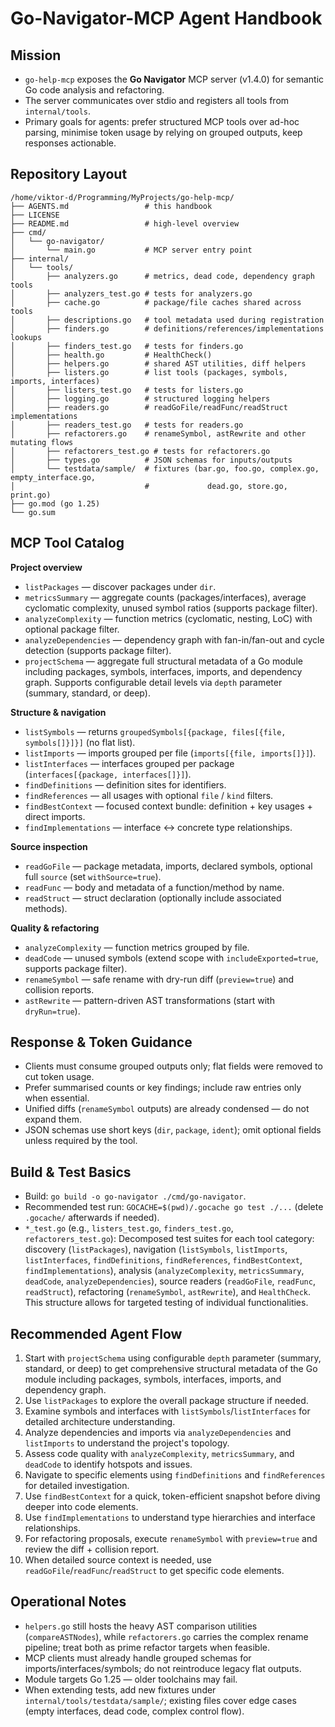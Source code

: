 # Go-Navigator-MCP Agent Handbook

## Mission
- `go-help-mcp` exposes the **Go Navigator** MCP server (v1.4.0) for semantic Go code analysis and refactoring.
- The server communicates over stdio and registers all tools from `internal/tools`.
- Primary goals for agents: prefer structured MCP tools over ad-hoc parsing, minimise token usage by relying on grouped outputs, keep responses actionable.

## Repository Layout
```
/home/viktor-d/Programming/MyProjects/go-help-mcp/
├── AGENTS.md                 # this handbook
├── LICENSE
├── README.md                 # high-level overview
├── cmd/
│   └── go-navigator/
│       └── main.go           # MCP server entry point
├── internal/
│   └── tools/
│       ├── analyzers.go      # metrics, dead code, dependency graph tools
│       ├── analyzers_test.go # tests for analyzers.go
│       ├── cache.go          # package/file caches shared across tools
│       ├── descriptions.go   # tool metadata used during registration
│       ├── finders.go        # definitions/references/implementations lookups
│       ├── finders_test.go   # tests for finders.go
│       ├── health.go         # HealthCheck()
│       ├── helpers.go        # shared AST utilities, diff helpers
│       ├── listers.go        # list tools (packages, symbols, imports, interfaces)
│       ├── listers_test.go   # tests for listers.go
│       ├── logging.go        # structured logging helpers
│       ├── readers.go        # readGoFile/readFunc/readStruct implementations
│       ├── readers_test.go   # tests for readers.go
│       ├── refactorers.go    # renameSymbol, astRewrite and other mutating flows
│       ├── refactorers_test.go # tests for refactorers.go
│       ├── types.go          # JSON schemas for inputs/outputs
│       └── testdata/sample/  # fixtures (bar.go, foo.go, complex.go, empty_interface.go,
│                             #             dead.go, store.go, print.go)
├── go.mod (go 1.25)
└── go.sum
```

## MCP Tool Catalog
**Project overview**
- `listPackages` — discover packages under `dir`.
- `metricsSummary` — aggregate counts (packages/interfaces), average cyclomatic complexity, unused symbol ratios (supports package filter).
- `analyzeComplexity` — function metrics (cyclomatic, nesting, LoC) with optional package filter.
- `analyzeDependencies` — dependency graph with fan-in/fan-out and cycle detection (supports package filter).
- `projectSchema` — aggregate full structural metadata of a Go module including packages, symbols, interfaces, imports, and dependency graph. Supports configurable detail levels via `depth` parameter (summary, standard, or deep).

**Structure & navigation**
- `listSymbols` — returns `groupedSymbols[{package, files[{file, symbols[]}]}]` (no flat list).
- `listImports` — imports grouped per file (`imports[{file, imports[]}]`).
- `listInterfaces` — interfaces grouped per package (`interfaces[{package, interfaces[]}]`).
- `findDefinitions` — definition sites for identifiers.
- `findReferences` — all usages with optional `file` / `kind` filters.
- `findBestContext` — focused context bundle: definition + key usages + direct imports.
- `findImplementations` — interface ↔ concrete type relationships.

**Source inspection**
- `readGoFile` — package metadata, imports, declared symbols, optional full `source` (set `withSource=true`).
- `readFunc` — body and metadata of a function/method by name.
- `readStruct` — struct declaration (optionally include associated methods).

**Quality & refactoring**
- `analyzeComplexity` — function metrics grouped by file.
- `deadCode` — unused symbols (extend scope with `includeExported=true`, supports package filter).
- `renameSymbol` — safe rename with dry-run diff (`preview=true`) and collision reports.
- `astRewrite` — pattern-driven AST transformations (start with `dryRun=true`).

## Response & Token Guidance
- Clients must consume grouped outputs only; flat fields were removed to cut token usage.
- Prefer summarised counts or key findings; include raw entries only when essential.
- Unified diffs (`renameSymbol` outputs) are already condensed — do not expand them.
- JSON schemas use short keys (`dir`, `package`, `ident`); omit optional fields unless required by the tool.

## Build & Test Basics
- Build: `go build -o go-navigator ./cmd/go-navigator`.
- Recommended test run: `GOCACHE=$(pwd)/.gocache go test ./...` (delete `.gocache/` afterwards if needed).
- `*_test.go` (e.g., `listers_test.go`, `finders_test.go`, `refactorers_test.go`): Decomposed test suites for each tool category: discovery (`listPackages`), navigation (`listSymbols`, `listImports`, `listInterfaces`, `findDefinitions`, `findReferences`, `findBestContext`, `findImplementations`), analysis (`analyzeComplexity`, `metricsSummary`, `deadCode`, `analyzeDependencies`), source readers (`readGoFile`, `readFunc`, `readStruct`), refactoring (`renameSymbol`, `astRewrite`), and `HealthCheck`. This structure allows for targeted testing of individual functionalities.

## Recommended Agent Flow
1. Start with `projectSchema` using configurable `depth` parameter (summary, standard, or deep) to get comprehensive structural metadata of the Go module including packages, symbols, interfaces, imports, and dependency graph.
2. Use `listPackages` to explore the overall package structure if needed.
3. Examine symbols and interfaces with `listSymbols`/`listInterfaces` for detailed architecture understanding.
4. Analyze dependencies and imports via `analyzeDependencies` and `listImports` to understand the project's topology.
5. Assess code quality with `analyzeComplexity`, `metricsSummary`, and `deadCode` to identify hotspots and issues.
6. Navigate to specific elements using `findDefinitions` and `findReferences` for detailed investigation.
7. Use `findBestContext` for a quick, token-efficient snapshot before diving deeper into code elements.
8. Use `findImplementations` to understand type hierarchies and interface relationships.
9. For refactoring proposals, execute `renameSymbol` with `preview=true` and review the diff + collision report.
10. When detailed source context is needed, use `readGoFile`/`readFunc`/`readStruct` to get specific code elements.

## Operational Notes
- `helpers.go` still hosts the heavy AST comparison utilities (`compareASTNodes`), while `refactorers.go` carries the complex rename pipeline; treat both as prime refactor targets when feasible.
- MCP clients must already handle grouped schemas for imports/interfaces/symbols; do not reintroduce legacy flat outputs.
- Module targets Go 1.25 — older toolchains may fail.
- When extending tests, add new fixtures under `internal/tools/testdata/sample/`; existing files cover edge cases (empty interfaces, dead code, complex control flow).
